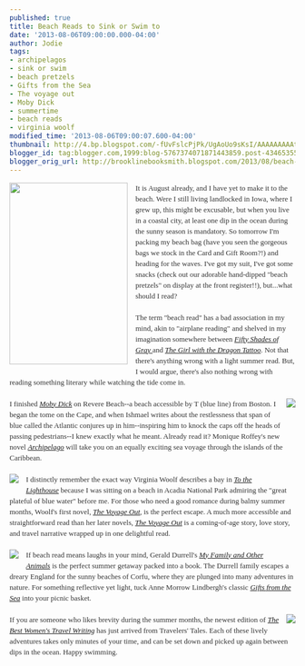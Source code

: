 ```yaml
---
published: true
title: Beach Reads to Sink or Swim to
date: '2013-08-06T09:00:00.000-04:00'
author: Jodie
tags:
- archipelagos
- sink or swim
- beach pretzels
- Gifts from the Sea
- The voyage out
- Moby Dick
- summertime
- beach reads
- virginia woolf
modified_time: '2013-08-06T09:00:07.600-04:00'
thumbnail: http://4.bp.blogspot.com/-fUvFslcPjPk/UgAoUo9sKsI/AAAAAAAAAtY/ZqxdQLkAoiQ/s72-c/16171258.jpg
blogger_id: tag:blogger.com,1999:blog-5767374071871443859.post-4346535530277909076
blogger_orig_url: http://brooklinebooksmith.blogspot.com/2013/08/beach-reads-to-sink-or-swim-to.html
---
```


<div class="separator" style="clear: both; text-align: center;"><a href="http://4.bp.blogspot.com/-fUvFslcPjPk/UgAoUo9sKsI/AAAAAAAAAtY/ZqxdQLkAoiQ/s1600/16171258.jpg" imageanchor="1" style="clear: left; float: left; margin-bottom: 1em; margin-right: 1em;"><img border="0" height="320" src="http://4.bp.blogspot.com/-fUvFslcPjPk/UgAoUo9sKsI/AAAAAAAAAtY/ZqxdQLkAoiQ/s320/16171258.jpg" width="208" /></a></div><div style="color: #333333; font-family: Georgia, 'Times New Roman', 'Bitstream Charter', Times, serif; font-size: 13px; line-height: 19px;">It is August already, and I have yet to make it to the beach. Were I still living landlocked in Iowa, where I grew up, this might be excusable, but when you live in a coastal city, at least one dip in the ocean during the sunny season is mandatory. So tomorrow I'm packing my beach bag (have you seen the gorgeous bags we stock in the Card and Gift Room?!) and heading for the waves. I've got my suit, I've got some snacks (check out our adorable hand-dipped "beach pretzels" on display at the front register!!), but...what should I read?</div><div style="color: #333333; font-family: Georgia, 'Times New Roman', 'Bitstream Charter', Times, serif; font-size: 13px; line-height: 19px;"><br /></div><div style="color: #333333; font-family: Georgia, 'Times New Roman', 'Bitstream Charter', Times, serif; font-size: 13px; line-height: 19px;">The term "beach read" has a bad association in my mind, akin to "airplane reading" and shelved in my imagination&nbsp;somewhere&nbsp;between&nbsp;<a data-mce-href="http://www.brooklinebooksmith-shop.com/book/%5Bmodel%5D-265" href="http://www.brooklinebooksmith-shop.com/book/%5Bmodel%5D-265"><em>Fifty Shades of Gray</em>&nbsp;</a>and&nbsp;<a data-mce-href="http://www.brooklinebooksmith-shop.com/book/9780307949486" href="http://www.brooklinebooksmith-shop.com/book/9780307949486"><em>The Girl with the Dragon Tattoo</em></a>. Not that there's anything wrong with a light summer read. But, I would argue, there's also nothing wrong with reading something literary while watching the tide come in.</div><div style="color: #333333; font-family: Georgia, 'Times New Roman', 'Bitstream Charter', Times, serif; font-size: 13px; line-height: 19px;"><br /></div><div style="color: #333333; font-family: Georgia, 'Times New Roman', 'Bitstream Charter', Times, serif; font-size: 13px; line-height: 19px;"><a href="http://3.bp.blogspot.com/-KHkWZpK9JOI/UgAoa4ZDJ9I/AAAAAAAAAtg/v3ZyIJPTGfU/s1600/FC9780451532282.JPG" imageanchor="1" style="clear: right; float: right; margin-bottom: 1em; margin-left: 1em;"><img border="0" src="http://3.bp.blogspot.com/-KHkWZpK9JOI/UgAoa4ZDJ9I/AAAAAAAAAtg/v3ZyIJPTGfU/s1600/FC9780451532282.JPG" /></a>I finished&nbsp;<a data-mce-href="http://www.brooklinebooksmith-shop.com/book/9780451532282" href="http://www.brooklinebooksmith-shop.com/book/9780451532282"><em>Moby Dick</em></a>&nbsp;on Revere Beach--a beach accessible by T (blue line) from Boston. I began the tome on the Cape, and when Ishmael writes about the restlessness that span of blue called the Atlantic conjures up in him--inspiring him to knock the caps off the heads of passing pedestrians--I knew exactly what he meant. Already read it? Monique Roffey's new novel&nbsp;<a data-mce-href="http://www.brooklinebooksmith-shop.com/book/9780143122562" href="http://www.brooklinebooksmith-shop.com/book/9780143122562"><em>Archipelago</em></a>&nbsp;will take you on an equally exciting sea voyage through the islands of the Caribbean.</div><div style="color: #333333; font-family: Georgia, 'Times New Roman', 'Bitstream Charter', Times, serif; font-size: 13px; line-height: 19px;"><br /></div><div style="color: #333333; font-family: Georgia, 'Times New Roman', 'Bitstream Charter', Times, serif; font-size: 13px; line-height: 19px;"><a href="http://1.bp.blogspot.com/-CGT14lm5sTQ/UgAonkD5KMI/AAAAAAAAAto/12_k4sCEAVU/s1600/FC9780156907392.JPG" imageanchor="1" style="clear: left; float: left; margin-bottom: 1em; margin-right: 1em;"><img border="0" src="http://1.bp.blogspot.com/-CGT14lm5sTQ/UgAonkD5KMI/AAAAAAAAAto/12_k4sCEAVU/s1600/FC9780156907392.JPG" /></a>I distinctly remember the exact way Virginia Woolf describes a bay in&nbsp;<a data-mce-href="http://www.brooklinebooksmith-shop.com/book/9780156907392" href="http://www.brooklinebooksmith-shop.com/book/9780156907392"><em>To the Lighthouse</em></a>&nbsp;because I was sitting on a beach in Acadia National Park admiring the "great plateful of blue water" before me. For those who need a good romance during balmy summer months, Woolf's first novel,&nbsp;<a data-mce-href="http://www.brooklinebooksmith-shop.com/book/9780140185638" href="http://www.brooklinebooksmith-shop.com/book/9780140185638"><em>The Voyage Out</em></a>, is the perfect escape. A much more accessible and straightforward read than her later novels,&nbsp;<a data-mce-href="http://www.brooklinebooksmith-shop.com/book/9780140185638" href="http://www.brooklinebooksmith-shop.com/book/9780140185638"><em>The Voyage Out</em></a>&nbsp;is a coming-of-age story, love story, and travel narrative wrapped up in one delightful read.</div><div style="color: #333333; font-family: Georgia, 'Times New Roman', 'Bitstream Charter', Times, serif; font-size: 13px; line-height: 19px;"><br /></div><div style="color: #333333; font-family: Georgia, 'Times New Roman', 'Bitstream Charter', Times, serif; font-size: 13px; line-height: 19px;"><a href="http://1.bp.blogspot.com/-yr83OT2CJtI/UgAowIyMb3I/AAAAAAAAAt4/Fkn96CBd-Vo/s1600/FC9780679732419.JPG" imageanchor="1" style="clear: left; float: left; margin-bottom: 1em; margin-right: 1em;"><img border="0" src="http://1.bp.blogspot.com/-yr83OT2CJtI/UgAowIyMb3I/AAAAAAAAAt4/Fkn96CBd-Vo/s1600/FC9780679732419.JPG" /></a>If beach read means laughs in your mind, Gerald Durrell's&nbsp;<a data-mce-href="http://www.brooklinebooksmith-shop.com/book/9780142004418" href="http://www.brooklinebooksmith-shop.com/book/9780142004418"><em>My Family and Other Animals</em></a>&nbsp;is the perfect summer getaway packed into a book. The Durrell family escapes a dreary England for the sunny beaches of Corfu, where they are plunged into many adventures in nature. For something reflective yet light, tuck Anne Morrow Lindbergh's classic&nbsp;<a data-mce-href="http://www.brooklinebooksmith-shop.com/book/9780679732419" href="http://www.brooklinebooksmith-shop.com/book/9780679732419"><em>Gifts from the Sea</em></a>&nbsp;into your picnic basket.</div><div style="color: #333333; font-family: Georgia, 'Times New Roman', 'Bitstream Charter', Times, serif; font-size: 13px; line-height: 19px;"><br /></div><div style="color: #333333; font-family: Georgia, 'Times New Roman', 'Bitstream Charter', Times, serif; font-size: 13px; line-height: 19px;"></div><div style="color: #333333; font-family: Georgia, 'Times New Roman', 'Bitstream Charter', Times, serif; font-size: 13px; line-height: 19px;"><a href="http://2.bp.blogspot.com/-V-vHcM_QIhk/UgAoz9ZRJhI/AAAAAAAAAuA/xltjceEvaQE/s1600/FC9781609520847.JPG" imageanchor="1" style="clear: right; float: right; margin-bottom: 1em; margin-left: 1em;"><img border="0" src="http://2.bp.blogspot.com/-V-vHcM_QIhk/UgAoz9ZRJhI/AAAAAAAAAuA/xltjceEvaQE/s1600/FC9781609520847.JPG" /></a>If you are someone who likes brevity during the summer months, the newest edition of&nbsp;<a data-mce-href="http://www.brooklinebooksmith-shop.com/book/9781609520847" href="http://www.brooklinebooksmith-shop.com/book/9781609520847"><em>The Best Women's Travel Writing</em></a>&nbsp;has just arrived from Travelers' Tales. Each of these lively adventures takes only minutes of your time, and can be set down and picked up again between dips in the ocean. Happy swimming.</div><div style="color: #333333; font-family: Georgia, 'Times New Roman', 'Bitstream Charter', Times, serif; font-size: 13px; line-height: 19px;"><br /></div>